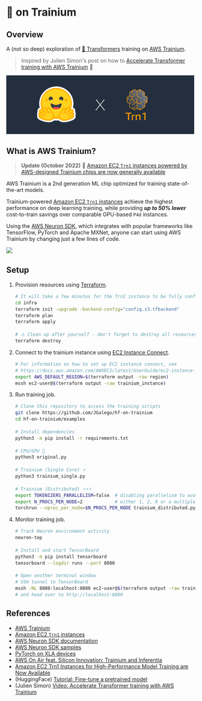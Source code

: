 # 🤗 on Trainium

## Overview

A (not so deep) exploration of [🤗 Transformers](https://huggingface.co/docs/transformers/index) training on [AWS Trainium](https://aws.amazon.com/machine-learning/trainium/).

> Inspired by Julien Simon's post on how to [Accelerate Transformer training with AWS Trainium](https://julsimon.medium.com/accelerate-transformer-training-with-aws-trainium-d20cd3f9dc08) 🙌

<img src="hf_on_trainium.png" width="500"/>

## What is AWS Trainium?

> **Update (October 2022)** 📢 [Amazon EC2 `Trn1` instances powered by AWS-designed Trainium chips are now generally available](https://press.aboutamazon.com/news-releases/news-release-details/aws-announces-general-availability-amazon-ec2-trn1-instances)

AWS Trainium is a 2nd generation ML chip optimized for training state-of-the-art models.

Trainium-powered [Amazon EC2 `Trn1` instances](https://aws.amazon.com/ec2/instance-types/trn1/) achieve the highest performance on deep learning training, while providing ***up to 50% lower*** cost-to-train savings over comparable GPU-based `P4d` instances.

Using the [AWS Neuron SDK](https://aws.amazon.com/machine-learning/neuron/), which integrates with popular frameworks like TensorFlow, PyTorch and Apache MXNet, anyone can start using AWS Trainium by changing just a few lines of code.

<img src="https://d2908q01vomqb2.cloudfront.net/da4b9237bacccdf19c0760cab7aec4a8359010b0/2022/08/19/Site-Merch_EC2-Trainium_Blog.png" width="300"/>

## Setup

1. Provision resources using [Terraform](https://www.terraform.io/).

	```bash
	# It will take a few minutes for the Trn1 instance to be fully configured ⌛
	cd infra
	terraform init -upgrade -backend-config="config.s3.tfbackend"
	terraform plan
	terraform apply

	# ⚠️ Clean up after yourself - don't forget to destroy all resources when you're done!
	terraform destroy
	```

2. Connect to the trainium instance using [EC2 Instance Connect](https://docs.aws.amazon.com/AWSEC2/latest/UserGuide/Connect-using-EC2-Instance-Connect.html).

	```bash
	# For information on how to set up EC2 instance connect, see
	# https://docs.aws.amazon.com/AWSEC2/latest/UserGuide/ec2-instance-connect-set-up.html
	export AWS_DEFAULT_REGION=$(terraform output -raw region)
	mssh ec2-user@$(terraform output -raw trainium_instance)
	```

3. Run training job.

	```bash
	# Clone this repository to access the training scripts
	git clone https://github.com/JGalego/hf-on-trainium
	cd hf-on-trainium/examples

	# Install dependencies
	python3 -m pip install -r requirements.txt

	# CPU/GPU 🐌
	python3 original.py

	# Trainium (Single Core) ⚡
	python3 trainium_single.py

	# Trainium (Distributed) ⚡⚡⚡
	export TOKENIZERS_PARALLELISM=false  # disabling parallelism to avoid hidden deadlocks
	export N_PROCS_PER_NODE=2  			 # either 1, 2, 8 or a multiple of 32
	torchrun --nproc_per_node=$N_PROCS_PER_NODE trainium_distributed.py
	```

4. Monitor training job.

	```bash
	# Track Neuron environment activity
	neuron-top

	# Install and start TensorBoard
	python3 -m pip install tensorboard
	tensorboard --logdir runs --port 8080

	# Open another terminal window
	# SSH tunnel to TensorBoard
	mssh -NL 8080:localhost:8080 ec2-user@$(terraform output -raw trainium_instance)
	# and head over to http://localhost:8080
	```

## References

* [AWS Trainium](https://aws.amazon.com/machine-learning/trainium/)
* [Amazon EC2 `Trn1` instances](https://aws.amazon.com/ec2/instance-types/trn1/)
* [AWS Neuron SDK documentation](https://awsdocs-neuron.readthedocs-hosted.com/en/latest/frameworks/torch/index.html)
* [AWS Neuron SDK samples](https://github.com/aws-neuron/aws-neuron-samples)
* [PyTorch on XLA devices](https://pytorch.org/xla/release/1.11/index.html)
* [AWS On Air feat. Silicon Innovation: Trainium and Inferentia](https://www.youtube.com/watch?v=vVanYs0h1bw)
* [Amazon EC2 Trn1 Instances for High-Performance Model Training are Now Available](https://aws.amazon.com/blogs/aws/amazon-ec2-trn1-instances-for-high-performance-model-training-are-now-available/)
* (HuggingFace) [Tutorial: Fine-tune a pretrained model](https://huggingface.co/docs/transformers/training)
* (Julien Simon) [Video: Accelerate Transformer training with AWS Trainium](https://julsimon.medium.com/accelerate-transformer-training-with-aws-trainium-d20cd3f9dc08)